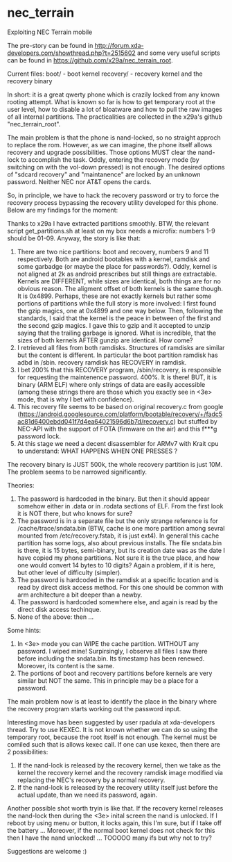 # nec_terrain
Exploiting NEC Terrain mobile

The pre-story can be found in http://forum.xda-developers.com/showthread.php?t=2515602 and some very useful scripts can be found in https://github.com/x29a/nec_terrain_root.

Current files:
boot/ - boot kernel
recovery/ - recovery kernel and the recovery binary

In short: it is a great qwerty phone which is crazily locked from any known rooting attempt. What is known so far is how to get temporary root at the user level, how to disable a lot of bloatware and how to pull the raw images of all internal partitions. The practicalities are collected in the x29a's github "nec_terrain_root".

The main problem is that the phone is nand-locked, so no straight approch to replace the rom. However, as we can imagine, the phone itself allows recovery and upgrade possibilities. Those options MUST clear the nand-lock to accomplish the task. Oddly, entering the recovery mode (by switching on with the vol-down pressed) is not enough. The desired options of "sdcard recovery" and "maintanence" are locked by an unknown password. Neither NEC nor AT&T opens the cards.

So, in principle, we have to hack the recovery password or try to force the recovery process bypassing the recovery utility developed for this phone. Below are my findings for the moment:

Thanks to x29a I have extracted partitions smoothly. BTW, the relevant script get_partitions.sh at least on my box needs a microfix: numbers 1-9 should be 01-09. Anyway, the story is like that:
1. There are two nice partitions: boot and recovery, numbers 9 and 11 respectively. Both are android bootables with a kernel, ramdisk and some garbadge (or maybe the place for passwords?). Oddly, kernel is not aligned at 2k as android prescribes but still things are extractable. Kernels are DIFFERENT, while sizes are identical, both things are for no obvious reason. The aligment offset of both kernels is the same though. It is 0x4899. Perhaps, these are not exactly kernels but rather some portions of partitions while the full story is more involved:
I first found the gzip magics, one at 0x4899 and one way below. Then, following the standards, I said that the kernel is the peace in between of the first and the second gzip magics. I gave this to gzip and it accepted to unzip saying that the trailing garbage is ignored.
What is incredible, that the sizes of both kernels AFTER gunzip are identical. How come?
2. I retrieved all files from both ramdisks. Structures of ramdisks are similar but the content is different. In particular the boot partition ramdisk has adbd in /sbin. recovery ramdisk has RECOVERY in ramdisk.
3. I bet 200% that this RECOVERY program, /sbin/recovery, is responsible for requesting the maintenence password. 400%. It is there! BUT, it is binary (ARM ELF) where only strings of data are easily accessible (among these strings there are those which you exactly see in <3e> mode, that is why I bet with confidence).
4. This recovery file seems to be based on original recovery.c from google (https://android.googlesource.com/platform/bootable/recovery/+/fadc5ac81d6400ebdd041f7d4ea64021596d6b7d/recovery.c) but stuffed by NEC-API with the support of FOTA (firmware on the air) and this f***g password lock.
5. At this stage we need a decent disassembler for ARMv7 with Krait cpu to understand: WHAT HAPPENS WHEN ONE PRESSES <OK>?

The recovery binary is JUST 500k, the whole recovery partition is just 10M. The problem seems to be narrowed significantly.

Theories:
1. The password is hardcoded in the binary. But then it should appear somehow either in .data or in .rodata sections of ELF. From the first look it is NOT there, but who knows for sure?
2. The password is in a separate file but the only strange reference is for /cache/trace/sndata.bin (BTW, cache is one more partition among sevral mounted from /etc/recovery.fstab, it is just ext4). In general this cache partition has some logs, also about previous installs. The file sndata.bin is there, it is 15 bytes, semi-binary, but its creation date was as the date I have copied my phone partitions. Not sure it is the true place, and how one would convert 14 bytes to 10 digits? Again a problem, if it is here, but other level of difficulty (simpler).
3. The password is hardcoded in the ramdisk at a specific location and is read by direct disk access method. For this one should be common with arm architecture a bit deeper than a newby.
4. The password is hardcoded somewhere else, and again is read by the direct disk access techinque.
5. None of the above: then ...

Some hints:
1. In <3e> mode you can WIPE the cache partition. WITHOUT any password. I wiped mine! Surpirsingly, I observe all files I saw there before including the sndata.bin. Its timestamp has been renewed. Moreover, its content is the same.
2. The portions of boot and recovery partitions before kernels are very similar but NOT the same. This in principle may be a place for a password.

The main problem now is at least to identify the place in the binary where the recovery program starts working out the password input.

Interesting move has been suggested by user rpadula at xda-developers thread. Try to use KEXEC. It is not known whether we can do so using the temporary root, because the root itself is not enough. The kernel must be comiled such that is allows kexec call.
If one can use kexec, then there are 2 possibilities:
1. If the nand-lock is released by the recovery kernel, then we take as the kernel the recovery kernel and the recovery ramdisk image modified via replacing the NEC's recovery by a normal recovery.
2. If the nand-lock is released by the recovery utility itself just before the actual update, than we need its password, again.
 
Another possible shot worth tryin is like that. If the recovery kernel releases the nand-lock then during the <3e> inital screen the nand is unlocked. If I reboot by using menu or button, it locks again, this I'm sure, but if I take off the battery ... Moreover, if the normal boot kernel does not check for this then I have the nand unlocked! ... TOOOOO many ifs but why not to try?

Suggestions are welcome :)
